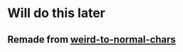 # Will do this later

## Remade from [weird-to-normal-chars](https://github.com/DavideViolante/weird-to-normal-chars)